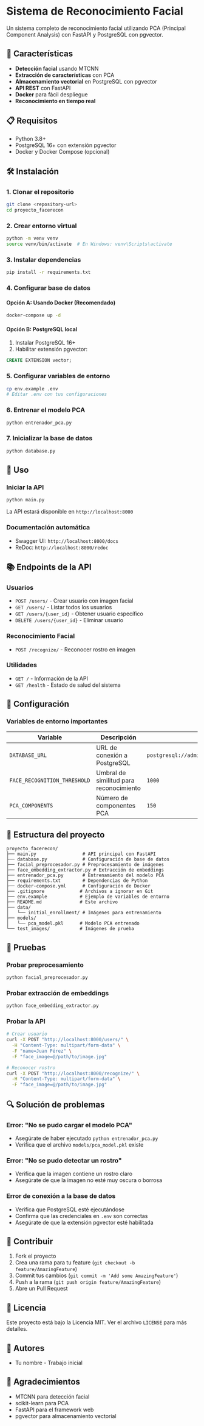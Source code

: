 # Sistema de Reconocimiento Facial

Un sistema completo de reconocimiento facial utilizando PCA (Principal Component Analysis) con FastAPI y PostgreSQL con pgvector.

## 🚀 Características

- **Detección facial** usando MTCNN
- **Extracción de características** con PCA
- **Almacenamiento vectorial** en PostgreSQL con pgvector
- **API REST** con FastAPI
- **Docker** para fácil despliegue
- **Reconocimiento en tiempo real**

## 📋 Requisitos

- Python 3.8+
- PostgreSQL 16+ con extensión pgvector
- Docker y Docker Compose (opcional)

## 🛠️ Instalación

### 1. Clonar el repositorio
```bash
git clone <repository-url>
cd proyecto_facerecon
```

### 2. Crear entorno virtual
```bash
python -m venv venv
source venv/bin/activate  # En Windows: venv\Scripts\activate
```

### 3. Instalar dependencias
```bash
pip install -r requirements.txt
```

### 4. Configurar base de datos

#### Opción A: Usando Docker (Recomendado)
```bash
docker-compose up -d
```

#### Opción B: PostgreSQL local
1. Instalar PostgreSQL 16+
2. Habilitar extensión pgvector:
```sql
CREATE EXTENSION vector;
```

### 5. Configurar variables de entorno
```bash
cp env.example .env
# Editar .env con tus configuraciones
```

### 6. Entrenar el modelo PCA
```bash
python entrenador_pca.py
```

### 7. Inicializar la base de datos
```bash
python database.py
```

## 🚀 Uso

### Iniciar la API
```bash
python main.py
```

La API estará disponible en `http://localhost:8000`

### Documentación automática
- Swagger UI: `http://localhost:8000/docs`
- ReDoc: `http://localhost:8000/redoc`

## 📚 Endpoints de la API

### Usuarios
- `POST /users/` - Crear usuario con imagen facial
- `GET /users/` - Listar todos los usuarios
- `GET /users/{user_id}` - Obtener usuario específico
- `DELETE /users/{user_id}` - Eliminar usuario

### Reconocimiento Facial
- `POST /recognize/` - Reconocer rostro en imagen

### Utilidades
- `GET /` - Información de la API
- `GET /health` - Estado de salud del sistema

## 🔧 Configuración

### Variables de entorno importantes

| Variable | Descripción | Valor por defecto |
|----------|-------------|-------------------|
| `DATABASE_URL` | URL de conexión a PostgreSQL | `postgresql://admin:admin@localhost:5432/reconocimiento_facial_db` |
| `FACE_RECOGNITION_THRESHOLD` | Umbral de similitud para reconocimiento | `1000` |
| `PCA_COMPONENTS` | Número de componentes PCA | `150` |

## 📁 Estructura del proyecto

```
proyecto_facerecon/
├── main.py                 # API principal con FastAPI
├── database.py             # Configuración de base de datos
├── facial_preprocesador.py # Preprocesamiento de imágenes
├── face_embedding_extractor.py # Extracción de embeddings
├── entrenador_pca.py       # Entrenamiento del modelo PCA
├── requirements.txt        # Dependencias de Python
├── docker-compose.yml      # Configuración de Docker
├── .gitignore             # Archivos a ignorar en Git
├── env.example            # Ejemplo de variables de entorno
├── README.md              # Este archivo
├── data/
│   └── initial_enrollment/ # Imágenes para entrenamiento
├── models/
│   └── pca_model.pkl      # Modelo PCA entrenado
└── test_images/           # Imágenes de prueba
```

## 🧪 Pruebas

### Probar preprocesamiento
```bash
python facial_preprocesador.py
```

### Probar extracción de embeddings
```bash
python face_embedding_extractor.py
```

### Probar la API
```bash
# Crear usuario
curl -X POST "http://localhost:8000/users/" \
  -H "Content-Type: multipart/form-data" \
  -F "name=Juan Pérez" \
  -F "face_image=@/path/to/image.jpg"

# Reconocer rostro
curl -X POST "http://localhost:8000/recognize/" \
  -H "Content-Type: multipart/form-data" \
  -F "face_image=@/path/to/image.jpg"
```

## 🔍 Solución de problemas

### Error: "No se pudo cargar el modelo PCA"
- Asegúrate de haber ejecutado `python entrenador_pca.py`
- Verifica que el archivo `models/pca_model.pkl` existe

### Error: "No se pudo detectar un rostro"
- Verifica que la imagen contiene un rostro claro
- Asegúrate de que la imagen no esté muy oscura o borrosa

### Error de conexión a la base de datos
- Verifica que PostgreSQL esté ejecutándose
- Confirma que las credenciales en `.env` son correctas
- Asegúrate de que la extensión pgvector esté habilitada

## 🤝 Contribuir

1. Fork el proyecto
2. Crea una rama para tu feature (`git checkout -b feature/AmazingFeature`)
3. Commit tus cambios (`git commit -m 'Add some AmazingFeature'`)
4. Push a la rama (`git push origin feature/AmazingFeature`)
5. Abre un Pull Request

## 📄 Licencia

Este proyecto está bajo la Licencia MIT. Ver el archivo `LICENSE` para más detalles.

## 👥 Autores

- Tu nombre - Trabajo inicial

## 🙏 Agradecimientos

- MTCNN para detección facial
- scikit-learn para PCA
- FastAPI para el framework web
- pgvector para almacenamiento vectorial 